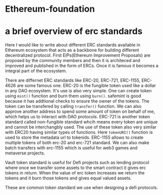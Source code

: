 # Ethereum-foundation
# a brief overview of erc standards
Here I would like to write about different ERC standards available in Ethereum ecosystem that acts as a backbone for building different decentralized protocol. First EIPs(Ethereum Improvement Proposals) are proposed by the community members and then it is architeced and improved and published in the form of ERCs. Once it is famous it becomes a integral part of the ecosystem.

There are differnet ERC standards like ERC-20, ERC-721, ERC-1155, ERC-4626 are some famous one. ERC-20 is the fungible token used like a dollar in any DAO ecosystem. It's use is also very simple. One can create token using `mint()` function and burn them using `burn()`.
safemint is good because it has addtional checks to ensure the owner of the tokens. The token can be transfered by calling `transfer()` function. We can also approve another address to spend some amount of token on behalf of me, which helps us to interact with DAO protocols.
ERC-721 is another token standard called non-fungible standard whcih means every token are unique and cannot be interchangbly used. 
The use of these token also very similar with ERC20 having similar types of functions. Here `tokenURI()` function is used to store the metadata url to tokenids. ERC-1155 allows to create multiple tokens of both erc-20 and erc-721 standard. We can also make batch transfers with erc-1155 which is useful for web3 games and metaverse projects.

Vault token standard is useful for Defi projects such as lending protocol where once we transfer some assets to the smart contract it gives erc tokens in return. When the value of erc token increases we return the tokens and it burn those tokens and gives equal valued assets.

These are common token standard we use when designing a defi protocols.
